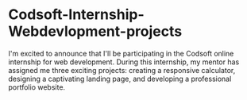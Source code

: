 # Codsoft-Internship-Webdevlopment-projects
I'm excited to announce that I'll be participating in the Codsoft online internship for web development. During this internship, my mentor has assigned me three exciting projects: creating a responsive calculator, designing a captivating landing page, and developing a professional portfolio website.
